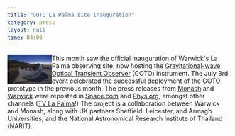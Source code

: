 ```yaml
---
title: "GOTO La Palma site inauguration"
category: press
layout: null
time: 04:00
---
```

<!-- header generated from blosxom format post; make_header.pl 23.1.2022 -->
<p>
<a href="https://www.space.com/37412-optical-telescope-gravitational-wave-sources.html"><img src="images/GOTO_ORM_CielosLaPalma_030717_0119.jpg" width="100" align="left"></a>
This month saw the official inauguration of Warwick's La Palma observing site,
now hosting the
<a href="http://goto-observatory.org">Gravitational-wave Optical Transient Observer</a> (GOTO) instrument.
The July 3rd event celebrated the successful deployment of the GOTO prototype
in the previous month.
The press releases from 
<a href="http://www.monash.edu/news/articles/telescope-for-detecting-optical-signals-from-gravitational-waves-launched">Monash</a> and 
<a href="http://www2.warwick.ac.uk/newsandevents/pressreleases/telescope_for_detecting">Warwick</a> were reposted in
<a href="https://www.space.com/37412-optical-telescope-gravitational-wave-sources.html">Space.com</a> and
<a href="https://phys.org/news/2017-07-telescope-optical-gravitational.html">Phys.org</a>, amongst other channels (<a href="https://t.co/kZS4xFVgkC">TV La Palma</a>!)
The project is a collaboration between Warwick and
Monash, along with UK partners Sheffield, Leicester, and Armagh Universities,
and the National Astronomical Research Institute of Thailand (NARIT).
